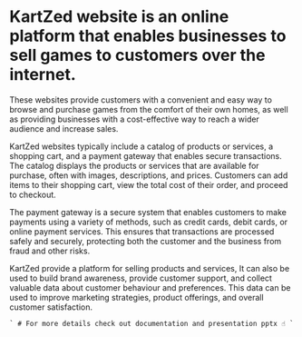 # KartZed website is an online platform that enables businesses to sell games to customers over the internet.

These websites provide customers with a convenient and easy way to browse and purchase games from the comfort of their own homes, as well as providing businesses with a cost-effective way to reach a wider audience and increase sales.

KartZed websites typically include a catalog of products or services, a shopping cart, and a payment gateway that enables secure transactions. The catalog displays the products or services that are available for purchase, often with images, descriptions, and prices. Customers can add items to their shopping cart, view the total cost of their order, and proceed to checkout.

The payment gateway is a secure system that enables customers to make payments using a variety of methods, such as credit cards, debit cards, or online payment services. This ensures that transactions are processed safely and securely, protecting both the customer and the business from fraud and other risks.

KartZed provide a platform for selling products and services, It can also be used to build brand awareness, provide customer support, and collect valuable data about customer behaviour and preferences. This data can be used to improve marketing strategies, product offerings, and overall customer satisfaction.

```````````````````````````````````````````````````````````````````````
` # For more details check out documentation and presentation pptx ☝️ `
```````````````````````````````````````````````````````````````````````
